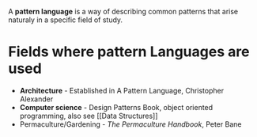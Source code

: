 A **pattern language** is a way of describing common patterns that arise naturaly in a specific field of study. 

# Fields where pattern Languages are used
- **Architecture** - Established in A Pattern Language, Christopher Alexander 
- **Computer science** - Design Patterns Book, object oriented programming, also see [[Data Structures]]
- Permaculture/Gardening - *The Permaculture Handbook*, Peter Bane
